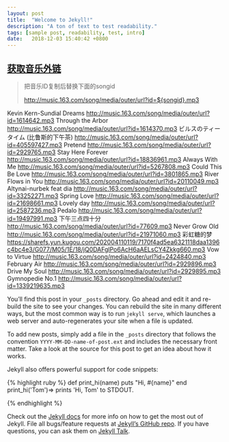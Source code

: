 ```yaml
---
layout: post
title:  "Welcome to Jekyll!"
description: "A ton of text to test readability."
tags: [sample post, readability, test, intro]
date:   2018-12-03 15:40:42 +0800
---
```


## [获取音乐外链](https://music.liuzhijin.cn/?name=Altynai&type=netease)

> 把音乐ID复制后替换下面的songid
> 
> http://music.163.com/song/media/outer/url?id=${songid}.mp3

Kevin Kern-Sundial Dreams
<media>http://music.163.com/song/media/outer/url?id=1614642.mp3</media>
Through the Arbor
<media>http://music.163.com/song/media/outer/url?id=1614370.mp3</media>
ビルスのティータイム (比鲁斯的下午茶)
<media>http://music.163.com/song/media/outer/url?id=405597427.mp3</media>
Pretend
<media>http://music.163.com/song/media/outer/url?id=2929765.mp3</media>
Stay Here Forever
<media>http://music.163.com/song/media/outer/url?id=18836961.mp3</media>
Always With Me
<media>http://music.163.com/song/media/outer/url?id=5267808.mp3</media>
Could This Be Love
<media>http://music.163.com/song/media/outer/url?id=3801865.mp3</media>
River Flows in You
<media>http://music.163.com/song/media/outer/url?id=20110049.mp3</media>
Altynai-nurbek feat dia
<media>http://music.163.com/song/media/outer/url?id=33252271.mp3</media>
Spring Love
<media>http://music.163.com/song/media/outer/url?id=21698661.mp3</media>
Lovely day
<media>http://music.163.com/song/media/outer/url?id=2587236.mp3</media>
Pedalo
<media>http://music.163.com/song/media/outer/url?id=19497991.mp3</media>
下午三点四十分
<media>http://music.163.com/song/media/outer/url?id=77609.mp3</media>
Never Grow Old
<media>http://music.163.com/song/media/outer/url?id=21971060.mp3</media>
彩虹糖的梦
<media>https://sharefs.yun.kugou.com/202004110119/7170f4ad5ea6321118daa1396c4bc4e3/G077/M05/1E/18/jQ0DAFglPo6AcH6aAELsCY4Zkkg660.mp3</media>
Vow to Virtue
<media>http://music.163.com/song/media/outer/url?id=2424840.mp3</media>
February Air
<media>http://music.163.com/song/media/outer/url?id=2929896.mp3</media>
Drive My Soul
<media>http://music.163.com/song/media/outer/url?id=2929895.mp3</media>
Gymnopedie No.1
<media>http://music.163.com/song/media/outer/url?id=1339219635.mp3</media>

You’ll find this post in your `_posts` directory. Go ahead and edit it and re-build the site to see your changes. You can rebuild the site in many different ways, but the most common way is to run `jekyll serve`, which launches a web server and auto-regenerates your site when a file is updated.

To add new posts, simply add a file in the `_posts` directory that follows the convention `YYYY-MM-DD-name-of-post.ext` and includes the necessary front matter. Take a look at the source for this post to get an idea about how it works.

Jekyll also offers powerful support for code snippets:

{% highlight ruby %}
def print_hi(name)
  puts "Hi, #{name}"
end
print_hi('Tom')=> prints 'Hi, Tom' to STDOUT.

{% endhighlight %}

Check out the [Jekyll docs][jekyll-docs] for more info on how to get the most out of Jekyll. File all bugs/feature requests at [Jekyll’s GitHub repo][jekyll-gh]. If you have questions, you can ask them on [Jekyll Talk][jekyll-talk].

[jekyll-docs]: https://jekyllrb.com/docs/home
[jekyll-gh]:   https://github.com/jekyll/jekyll
[jekyll-talk]: https://talk.jekyllrb.com/
